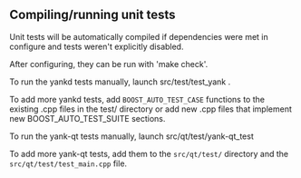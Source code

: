 Compiling/running unit tests
------------------------------------

Unit tests will be automatically compiled if dependencies were met in configure
and tests weren't explicitly disabled.

After configuring, they can be run with 'make check'.

To run the yankd tests manually, launch src/test/test_yank .

To add more yankd tests, add `BOOST_AUTO_TEST_CASE` functions to the existing
.cpp files in the test/ directory or add new .cpp files that
implement new BOOST_AUTO_TEST_SUITE sections.

To run the yank-qt tests manually, launch src/qt/test/yank-qt_test

To add more yank-qt tests, add them to the `src/qt/test/` directory and
the `src/qt/test/test_main.cpp` file.
